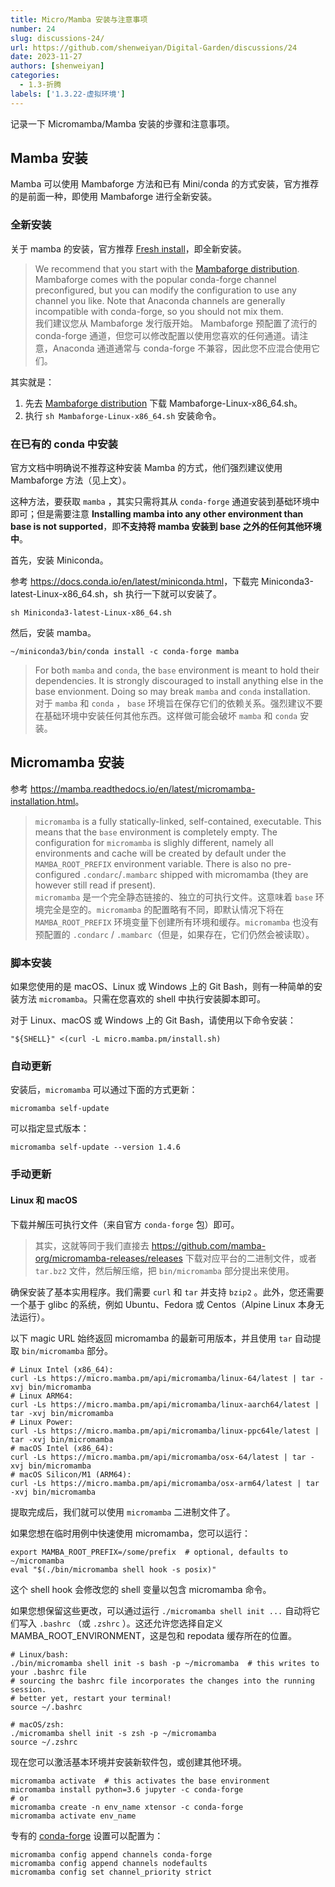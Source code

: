 ```yaml
---
title: Micro/Mamba 安装与注意事项
number: 24
slug: discussions-24/
url: https://github.com/shenweiyan/Digital-Garden/discussions/24
date: 2023-11-27
authors: [shenweiyan]
categories: 
  - 1.3-折腾
labels: ['1.3.22-虚拟环境']
---
```


记录一下 Micromamba/Mamba 安装的步骤和注意事项。

## Mamba 安装

Mamba 可以使用 Mambaforge 方法和已有 Mini/conda 的方式安装，官方推荐的是前面一种，即使用 Mambaforge 进行全新安装。

### 全新安装
关于 mamba 的安装，官方推荐 [Fresh install](https://mamba.readthedocs.io/en/latest/mamba-installation.html)，即全新安装。

> We recommend that you start with the [Mambaforge distribution](https://github.com/conda-forge/miniforge#mambaforge). Mambaforge comes with the popular conda-forge channel preconfigured, but you can modify the configuration to use any channel you like. Note that Anaconda channels are generally incompatible with conda-forge, so you should not mix them.        
> 我们建议您从 Mambaforge 发行版开始。 Mambaforge 预配置了流行的 conda-forge 通道，但您可以修改配置以使用您喜欢的任何通道。请注意，Anaconda 通道通常与 conda-forge 不兼容，因此您不应混合使用它们。

其实就是：          
1. 先去 [Mambaforge distribution](https://github.com/conda-forge/miniforge#mambaforge) 下载 Mambaforge-Linux-x86_64.sh。          
2. 执行 `sh Mambaforge-Linux-x86_64.sh` 安装命令。

### 在已有的 conda 中安装

官方文档中明确说不推荐这种安装 Mamba 的方式，他们强烈建议使用 Mambaforge 方法（见上文）。

这种方法，要获取 `mamba` ，其实只需将其从 `conda-forge` 通道安装到基础环境中即可；但是需要注意 **Installing mamba into any other environment than base is not supported**，即**不支持将 mamba 安装到 base 之外的任何其他环境中**。

首先，安装 Miniconda。

参考 <https://docs.conda.io/en/latest/miniconda.html>，下载完 Miniconda3-latest-Linux-x86_64.sh，sh 执行一下就可以安装了。
```
sh Miniconda3-latest-Linux-x86_64.sh
```
然后，安装 mamba。
```
~/miniconda3/bin/conda install -c conda-forge mamba
```

> For both `mamba` and `conda`, the `base` environment is meant to hold their dependencies. It is strongly discouraged to install anything else in the base envionment. Doing so may break `mamba` and `conda` installation.      
> 对于 `mamba` 和 `conda` ， `base` 环境旨在保存它们的依赖关系。强烈建议不要在基础环境中安装任何其他东西。这样做可能会破坏 `mamba` 和 `conda` 安装。

## Micromamba 安装
参考 <https://mamba.readthedocs.io/en/latest/micromamba-installation.html>。

> `micromamba` is a fully statically-linked, self-contained, executable. This means that the `base` environment is completely empty. The configuration for `micromamba` is slighly different, namely all environments and cache will be created by default under the `MAMBA_ROOT_PREFIX` environment variable. There is also no pre-configured `.condarc`/`.mambarc` shipped with micromamba (they are however still read if present).                         
> `micromamba` 是一个完全静态链接的、独立的可执行文件。这意味着 `base` 环境完全是空的。`micromamba` 的配置略有不同，即默认情况下将在 `MAMBA_ROOT_PREFIX` 环境变量下创建所有环境和缓存。`micromamba` 也没有预配置的 `.condarc` / `.mambarc`（但是，如果存在，它们仍然会被读取）。

### 脚本安装

如果您使用的是 macOS、Linux 或 Windows 上的 Git Bash，则有一种简单的安装方法 `micromamba`。只需在您喜欢的 shell 中执行安装脚本即可。

对于 Linux、macOS 或 Windows 上的 Git Bash，请使用以下命令安装：
```
"${SHELL}" <(curl -L micro.mamba.pm/install.sh)
```

### 自动更新
安装后，`micromamba` 可以通过下面的方式更新：
```
micromamba self-update
```
可以指定显式版本：
```
micromamba self-update --version 1.4.6
```
### 手动更新

#### Linux 和 macOS
下载并解压可执行文件（来自官方 `conda-forge` 包）即可。
> 其实，这就等同于我们直接去 <https://github.com/mamba-org/micromamba-releases/releases> 下载对应平台的二进制文件，或者 `tar.bz2` 文件，然后解压缩，把 `bin/micromamba` 部分提出来使用。

确保安装了基本实用程序。我们需要 `curl` 和 `tar` 并支持 `bzip2` 。此外，您还需要一个基于 glibc 的系统，例如 Ubuntu、Fedora 或 Centos（Alpine Linux 本身无法运行）。

以下 magic URL 始终返回 micromamba 的最新可用版本，并且使用 `tar` 自动提取 `bin/micromamba` 部分。
```
# Linux Intel (x86_64):
curl -Ls https://micro.mamba.pm/api/micromamba/linux-64/latest | tar -xvj bin/micromamba
# Linux ARM64:
curl -Ls https://micro.mamba.pm/api/micromamba/linux-aarch64/latest | tar -xvj bin/micromamba
# Linux Power:
curl -Ls https://micro.mamba.pm/api/micromamba/linux-ppc64le/latest | tar -xvj bin/micromamba
# macOS Intel (x86_64):
curl -Ls https://micro.mamba.pm/api/micromamba/osx-64/latest | tar -xvj bin/micromamba
# macOS Silicon/M1 (ARM64):
curl -Ls https://micro.mamba.pm/api/micromamba/osx-arm64/latest | tar -xvj bin/micromamba
```
提取完成后，我们就可以使用 `micromamba` 二进制文件了。

如果您想在临时用例中快速使用 micromamba，您可以运行：
```
export MAMBA_ROOT_PREFIX=/some/prefix  # optional, defaults to ~/micromamba
eval "$(./bin/micromamba shell hook -s posix)"
```
这个 shell hook 会修改您的 shell 变量以包含 micromamba 命令。

如果您想保留这些更改，可以通过运行 `./micromamba shell init ...` 自动将它们写入 `.bashrc` （或 `.zshrc` ）。这还允许您选择自定义 MAMBA_ROOT_ENVIRONMENT，这是包和 repodata 缓存所在的位置。
```
# Linux/bash:
./bin/micromamba shell init -s bash -p ~/micromamba  # this writes to your .bashrc file
# sourcing the bashrc file incorporates the changes into the running session.
# better yet, restart your terminal!
source ~/.bashrc

# macOS/zsh:
./micromamba shell init -s zsh -p ~/micromamba
source ~/.zshrc
```

现在您可以激活基本环境并安装新软件包，或创建其他环境。
```
micromamba activate  # this activates the base environment
micromamba install python=3.6 jupyter -c conda-forge
# or
micromamba create -n env_name xtensor -c conda-forge
micromamba activate env_name
```

专有的 [conda-forge](https://conda-forge.org/) 设置可以配置为：
```
micromamba config append channels conda-forge
micromamba config append channels nodefaults
micromamba config set channel_priority strict
```


<script src="https://giscus.app/client.js"
	data-repo="shenweiyan/Digital-Garden"
	data-repo-id="R_kgDOKgxWlg"
	data-mapping="number"
	data-term="24"
	data-reactions-enabled="1"
	data-emit-metadata="0"
	data-input-position="bottom"
	data-theme="light"
	data-lang="zh-CN"
	crossorigin="anonymous"
	async>
</script>
